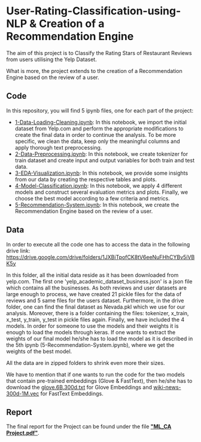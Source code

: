 # User-Rating-Classification-using-NLP & Creation of a Recommendation Engine

The aim of this project is to Classify the Rating Stars of Restaurant Reviews from users utilising the Yelp Dataset.

What is more, the project extends to the creation of a Recommendation Engine based on the review of a user.

## Code

In this repository, you will find 5 ipynb files, one for each part of the project:

* [1-Data-Loading-Cleaning.ipynb](https://github.com/AthinaSpanou/User-Rating-Classification-using-NLP/blob/main/1-Data-Loading-Cleaning.ipynb): In this notebook, we import the initial dataset from Yelp.com and perform the appropriate modifications to create the final data in order to continue the analysis. To be more specific, we clean the data, keep only the meaningful columns and apply thorough text preprocessing.
* [2-Data-Preprocessing.ipynb](https://github.com/AthinaSpanou/User-Rating-Classification-using-NLP/blob/main/2-Data-Preprocessing.ipynb): In this notebook, we create tokenizer for train dataset and create input and output variables for both train and test data.
* [3-EDA-Visualization.ipynb](https://github.com/AthinaSpanou/User-Rating-Classification-using-NLP/blob/main/3-EDA-Visualization.ipynb): In this notebook, we provide some insights from our data by creating the respective tables and plots.
* [4-Model-Classification.ipynb](https://github.com/AthinaSpanou/User-Rating-Classification-using-NLP/blob/main/4-Model-Classification.ipynb): In this notebook, we apply 4 different models and construct several evaluation metrics and plots. Finally, we choose the best model according to a few criteria and metrics.
* [5-Recommendation-System.ipynb](https://github.com/AthinaSpanou/User-Rating-Classification-using-NLP/blob/main/5-Recommendation-System.ipynb): In this notebook, we create the Recommendation Engine based on the review of a user.

## Data

In order to execute all the code one has to access the data in the following drive link:
https://drive.google.com/drive/folders/1JXBiTpofCK8tV6eeNuFHhCYBv5iVBK5y

In this folder, all the initial data reside as it has been downloaded from yelp.com. The first one 'yelp_academic_dataset_business.json' is a 
json file which contains all the businesses. As both reviews and user datasets are large enough to process, we have created 21 pickle files for the data 
of reviews and 5 same files for the users dataset. Furthermore, in the drive folder, one can find the final dataset as Nevada.pkl which we use 
for our analysis. Moreover, there is a folder containing the files: tokenizer, x_train, x_test, y_train, y_test in pickle files again.
Finally, we have included the 4 models. In order for someone to use the models and their weights it is enough to load the models through keras. 
If one wants to extract the weights of our final model he/she has to load the model as it is described in the 5th ipynb (5-Recommendation-System.ipynb), 
where we get the weights of the best model.

All the data are in zipped folders to shrink even more their sizes.

We have to mention that if one wants to run the code for the two models that contain pre-trained embeddings (Glove & FastText), then he/she has to download the [glove.6B.300d.txt](https://nlp.stanford.edu/projects/glove/) for Glove Embeddings and [wiki-news-300d-1M.vec](https://fasttext.cc/docs/en/english-vectors.html) for FastText Embeddings.

## Report

The final report for the Project can be found under the file [**"ML_CA Project.pdf"**](https://github.com/AthinaSpanou/User-Rating-Classification-using-NLP/blob/main/ML_CA%20Project.pdf).
